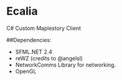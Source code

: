 # Ecalia

C# Custom Maplestory Client

##Dependencies:
- SFML.NET 2.4
- reWZ (credits to @angelsl)
- NetworkComms Library for networking.
- OpenGL

